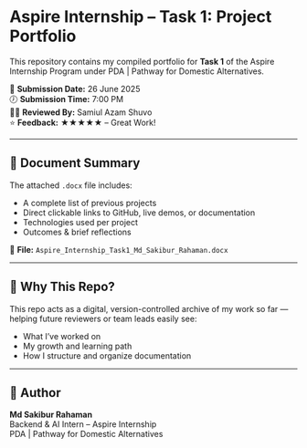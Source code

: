 # Aspire Internship – Task 1: Project Portfolio

This repository contains my compiled portfolio for **Task 1** of the Aspire Internship Program under PDA | Pathway for Domestic Alternatives.

📄 **Submission Date:** 26 June 2025  
🕖 **Submission Time:** 7:00 PM  
🧑‍🏫 **Reviewed By:** Samiul Azam Shuvo  
⭐ **Feedback:** ★★★★★ – Great Work!

---

## 📘 Document Summary

The attached `.docx` file includes:
- A complete list of previous projects
- Direct clickable links to GitHub, live demos, or documentation
- Technologies used per project
- Outcomes & brief reflections

📎 **File:** `Aspire_Internship_Task1_Md_Sakibur_Rahaman.docx`

---

## 📌 Why This Repo?

This repo acts as a digital, version-controlled archive of my work so far — helping future reviewers or team leads easily see:
- What I’ve worked on
- My growth and learning path
- How I structure and organize documentation


---

## 👤 Author
**Md Sakibur Rahaman**  
Backend & AI Intern – Aspire Internship  
PDA | Pathway for Domestic Alternatives
